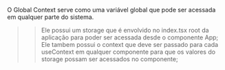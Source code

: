 O Global Context serve como uma variável global que pode ser acessada em qualquer parte do sistema.
>>Ele possui um storage que é envolvido no index.tsx root da aplicação para poder ser acessada desde o componente App;
>>Ele tambem possui o context que deve ser passado para cada useContext em qualquer componente para que os valores do storage possam ser acessados no componente;